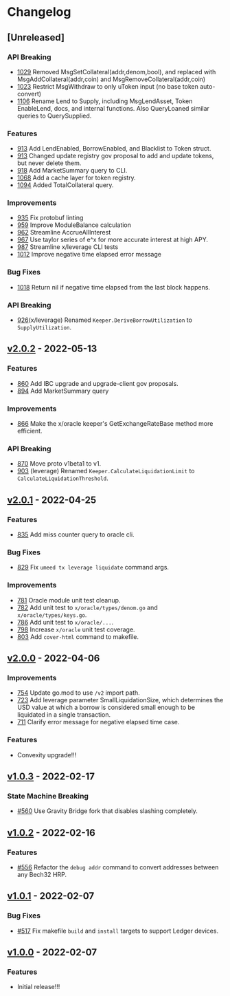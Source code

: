 <!-- markdownlint-disable MD013 -->
<!-- markdownlint-disable MD024 -->

<!--
Changelog Guiding Principles:

Changelogs are for humans, not machines.
There should be an entry for every single version.
The same types of changes should be grouped.
Versions and sections should be linkable.
The latest version comes first.
The release date of each version is displayed.
Mention whether you follow Semantic Versioning.

Usage:

Change log entries are to be added to the Unreleased section under the
appropriate stanza (see below). Each entry should ideally include a tag and
the Github PR referenced in the following format:

* (<tag>) [#<PR-number>](https://github.com/umee-network/umee/pull/<PR-number>) <changelog entry>

Types of changes (Stanzas):

Features: for new features.
Improvements: for changes in existing functionality.
Deprecated: for soon-to-be removed features.
Bug Fixes: for any bug fixes.
Client Breaking: for breaking Protobuf, CLI, gRPC and REST routes used by clients.
API Breaking: for breaking exported Go APIs used by developers.
State Machine Breaking: for any changes that result in a divergent application state.

To release a new version, ensure an appropriate release branch exists. Add a
release version and date to the existing Unreleased section which takes the form
of:

## [<version>](https://github.com/umee-network/umee/releases/tag/<version>) - YYYY-MM-DD

Once the version is tagged and released, a PR should be made against the main
branch to incorporate the new changelog updates.

Ref: https://keepachangelog.com/en/1.0.0/
-->

# Changelog

## [Unreleased]

### API Breaking

- [1029](https://github.com/umee-network/umee/pull/1029) Removed MsgSetCollateral(addr,denom,bool), and replaced with MsgAddCollateral(addr,coin) and MsgRemoveCollateral(addr,coin)
- [1023](https://github.com/umee-network/umee/pull/1023) Restrict MsgWithdraw to only uToken input (no base token auto-convert)
- [1106](https://github.com/umee-network/umee/pull/1106) Rename Lend to Supply, including MsgLendAsset, Token EnableLend, docs, and internal functions. Also QueryLoaned similar queries to QuerySupplied.

### Features

- [913](https://github.com/umee-network/umee/pull/913) Add LendEnabled, BorrowEnabled, and Blacklist to Token struct.
- [913](https://github.com/umee-network/umee/pull/913) Changed update registry gov proposal to add and update tokens, but never delete them.
- [918](https://github.com/umee-network/umee/pull/918) Add MarketSummary query to CLI.
- [1068](https://github.com/umee-network/umee/pull/1068) Add a cache layer for token registry.
- [1094](https://github.com/umee-network/umee/pull/1094) Added TotalCollateral query.

### Improvements

- [935](https://github.com/umee-network/umee/pull/935) Fix protobuf linting
- [959](https://github.com/umee-network/umee/pull/959) Improve ModuleBalance calculation
- [962](https://github.com/umee-network/umee/pull/962) Streamline AccrueAllInterest
- [967](https://github.com/umee-network/umee/pull/962) Use taylor series of e^x for more accurate interest at high APY.
- [987](https://github.com/umee-network/umee/pull/987) Streamline x/leverage CLI tests
- [1012](https://github.com/umee-network/umee/pull/1012) Improve negative time elapsed error message

### Bug Fixes

- [1018](https://github.com/umee-network/umee/pull/1018) Return nil if negative time elapsed from the last block happens.

### API Breaking

- [926](https://github.com/umee-network/umee/pull/926)(x/leverage) Renamed `Keeper.DeriveBorrowUtilization` to `SupplyUtilization`.

## [v2.0.2](https://github.com/umee-network/umee/releases/tag/v2.0.2) - 2022-05-13

### Features

- [860](https://github.com/umee-network/umee/pull/860) Add IBC upgrade and upgrade-client gov proposals.
- [894](https://github.com/umee-network/umee/pull/894) Add MarketSummary query

### Improvements

- [866](https://github.com/umee-network/umee/pull/866) Make the x/oracle keeper's GetExchangeRateBase method more efficient.

### API Breaking

- [870](https://github.com/umee-network/umee/pull/870) Move proto v1beta1 to v1.
- [903](https://github.com/umee-network/umee/pull/903) (leverage) Renamed `Keeper.CalculateLiquidationLimit` to `CalculateLiquidationThreshold`.

## [v2.0.1](https://github.com/umee-network/umee/releases/tag/v2.0.1) - 2022-04-25

### Features

- [835](https://github.com/umee-network/umee/pull/835) Add miss counter query to oracle cli.

### Bug Fixes

- [829](https://github.com/umee-network/umee/pull/829) Fix `umeed tx leverage liquidate` command args.

### Improvements

- [781](https://github.com/umee-network/umee/pull/781) Oracle module unit test cleanup.
- [782](https://github.com/umee-network/umee/pull/782) Add unit test to `x/oracle/types/denom.go` and `x/oracle/types/keys.go`.
- [786](https://github.com/umee-network/umee/pull/786) Add unit test to `x/oracle/...`.
- [798](https://github.com/umee-network/umee/pull/798) Increase `x/oracle` unit test coverage.
- [803](https://github.com/umee-network/umee/pull/803) Add `cover-html` command to makefile.

## [v2.0.0](https://github.com/umee-network/umee/releases/tag/v2.0.0) - 2022-04-06

### Improvements

- [754](https://github.com/umee-network/umee/pull/754) Update go.mod to use `/v2` import path.
- [723](https://github.com/umee-network/umee/pull/723) Add leverage parameter SmallLiquidationSize, which determines the USD value at which a borrow is considered small enough to be liquidated in a single transaction.
- [711](https://github.com/umee-network/umee/pull/711) Clarify error message for negative elapsed time case.

### Features

- Convexity upgrade!!!

## [v1.0.3](https://github.com/umee-network/umee/releases/tag/v1.0.3) - 2022-02-17

### State Machine Breaking

- [#560](https://github.com/umee-network/umee/pull/560) Use Gravity Bridge fork that disables slashing completely.

## [v1.0.2](https://github.com/umee-network/umee/releases/tag/v1.0.2) - 2022-02-16

### Features

- [#556](https://github.com/umee-network/umee/pull/556) Refactor the `debug addr` command to convert addresses between any Bech32 HRP.

## [v1.0.1](https://github.com/umee-network/umee/releases/tag/v1.0.1) - 2022-02-07

### Bug Fixes

- [#517](https://github.com/umee-network/umee/pull/517) Fix makefile `build` and `install` targets to support Ledger devices.

## [v1.0.0](https://github.com/umee-network/umee/releases/tag/v1.0.0) - 2022-02-07

### Features

- Initial release!!!
